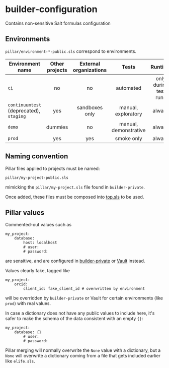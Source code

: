 # builder-configuration
Contains non-sensitive Salt formulas configuration

## Environments

`pillar/environment-*-public.sls` correspond to environments.

| Environment name | Other projects | External organizations | Tests | Runtime
| ---------------- |:--------------:|:----------------------:|:-----:|:-------:|
| `ci` | no | no | automated | only during test runs
| `continuumtest` (deprecated), `staging` | yes | sandboxes only | manual, exploratory | always
| `demo` | dummies | no | manual, demonstrative | always
| `prod` | yes | yes | smoke only | always

## Naming convention

Pillar files applied to projects must be named:

```
pillar/my-project-public.sls
```

mimicking the `pillar/my-project.sls` file found in `builder-private`.

Once added, these files must be composed into [top.sls](https://github.com/elifesciences/builder-private/blob/master/pillar/top.sls) to be used.

## Pillar values

Commented-out values such as

```
my_project:
    database:
        host: localhost
        # user: 
        # password: 
```

are sensitive, and are configured in [builder-private](https://github.com/elifesciences/builder-private/tree/master/pillar) or [Vault](https://master-server.elifesciences.org:8200/ui/vault/secrets/secret/list/projects/) instead.

Values clearly fake, tagged like

```
my_project:
    orcid:
        client_id: fake_client_id # overwritten by environment
```

will be overridden by `builder-private` or Vault for certain environments (like `prod`) with real values.

In case a dictionary does not have any public values to include here, it's safer to make the schema of the data consistent with an empty `{}`:

```
my_project:
    database: {}
        # user: 
        # password: 
```

Pillar merging will normally overwrite the `None` value with a dictionary, but a `None` will overwrite a dictionary coming from a file that gets included earlier like `elife.sls`.
